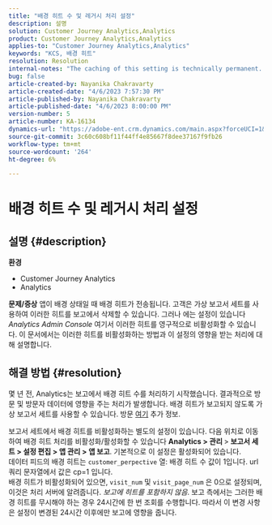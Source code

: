 ```yaml
---
title: "배경 히트 수 및 레거시 처리 설정"
description: 설명
solution: Customer Journey Analytics,Analytics
product: Customer Journey Analytics,Analytics
applies-to: "Customer Journey Analytics,Analytics"
keywords: "KCS, 배경 히트"
resolution: Resolution
internal-notes: "The caching of this setting is technically permanent. However, since we restart those services daily, we are practically manually busting that cache once very 24 hours. The setting caching behavior isn't really documented and is more just of an implementation detail. Therefore, be careful when sharing the information with customers."
bug: false
article-created-by: Nayanika Chakravarty
article-created-date: "4/6/2023 7:57:30 PM"
article-published-by: Nayanika Chakravarty
article-published-date: "4/6/2023 8:00:00 PM"
version-number: 5
article-number: KA-16134
dynamics-url: "https://adobe-ent.crm.dynamics.com/main.aspx?forceUCI=1&pagetype=entityrecord&etn=knowledgearticle&id=6378873d-b5d4-ed11-a7c7-6045bd006b3d"
source-git-commit: 3c60c608bf11f44ff4e85667f8dee37167f9fb26
workflow-type: tm+mt
source-wordcount: '264'
ht-degree: 6%

---
```


# 배경 히트 수 및 레거시 처리 설정

## 설명 {#description}

<b>환경</b>
- Customer Journey Analytics
- Analytics



<b>문제/증상</b>
앱이 배경 상태일 때 배경 히트가 전송됩니다. 고객은 가상 보고서 세트를 사용하여 이러한 히트를 보고에서 삭제할 수 있습니다. 그러나 에는 설정이 있습니다 *Analytics Admin Console* 여기서 이러한 히트를 영구적으로 비활성화할 수 있습니다. 이 문서에서는 이러한 히트를 비활성화하는 방법과 이 설정의 영향을 받는 처리에 대해 설명합니다.


## 해결 방법 {#resolution}


몇 년 전, Analytics는 보고에서 배경 히트 수를 처리하기 시작했습니다. 결과적으로 방문 및 방문자 데이터에 영향을 주는 처리가 발생합니다. 배경 히트가 보고되지 않도록 가상 보고서 세트를 사용할 수 있습니다. 방문 [여기](https://experienceleague.adobe.com/docs/analytics/components/virtual-report-suites/vrs-components.html?lang=ko) 추가 정보.

보고서 세트에서 배경 히트를 비활성화하는 별도의 설정이 있습니다. 다음 위치로 이동하여 배경 히트 처리를 비활성화/활성화할 수 있습니다 <b>Analytics </b><b>></b><b> 관리 </b>><b> 보고서 세트 </b><b>></b><b> 설정 편집 </b><b>></b><b> 앱 관리 </b><b>></b><b> 앱 보고</b>. 기본적으로 이 설정은 활성화되어 있습니다.
<br>데이터 피드의 배경 히트는 `customer_perpective` 열: 배경 히트 수 값이 1입니다. url 쿼리 문자열에서 값은 cp=1 입니다.<br>
배경 히트가 비활성화되어 있으면, `visit_num` 및 `visit_page_num` 은 0으로 설정되며, 이것은 처리 서버에 알려줍니다. *보고에 히트를 포함하지 않음*. 보고 측에서는 그러한 배경 히트를 무시해야 하는 경우 24시간에 한 번 조회를 수행합니다. 따라서 이 변경 사항은 설정이 변경된 24시간 이후에만 보고에 영향을 줍니다.


